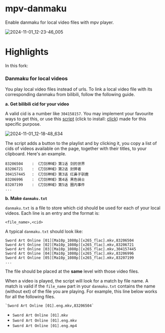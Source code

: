 # mpv-danmaku

Enable danmaku for local video files with mpv player.

![2024-11-01_12-23-46_005](https://github.com/user-attachments/assets/f49b5b1f-a086-4426-9b1e-935653452a7f)


# Highlights

In this fork:

### Danmaku for local videos

You play local video files instead of urls. To link a local video file with its corresponding danmaku from bilibili, follow the following guide.

**a. Get bilibili cid for your video**

A valid cid is a number like `304158157`. You may implement your favourite ways to get this, or use this [script](https://github.com/Elypha/mpv-danmaku/blob/main/release.user.js) (click to install: [click](https://raw.githubusercontent.com/Elypha/mpv-danmaku/refs/heads/main/release.user.js)) made for this specific purpose.

![2024-11-01_12-18-48_634](https://github.com/user-attachments/assets/469d845e-a071-4d6d-ae51-c57034481481)

The script adds a button to the playlist and by clicking it, you copy a list of cids of videos available on the page, together with their titles, to your clipboard. Here's an example.

```
83206504    : 《刀剑神域》第1话 剑的世界
83206721    : 《刀剑神域》第2话 封弊者
304157445   : 《刀剑神域》第3话 红鼻子驯鹿
83206996    : 《刀剑神域》第4话 黑色骑士
83207199    : 《刀剑神域》第5话 圈内事件
...
```

**b. Make `danmaku.txt`**

`danmaku.txt` is a file to store which cid should be used for each of your local videos. Each line is an entry and the format is:

```
<file_name>,<cid>
```

A typical `danmaku.txt` should look like:

```
Sword Art Online [01][Ma10p_1080p][x265_flac].mkv,83206504
Sword Art Online [02][Ma10p_1080p][x265_flac].mkv,83206721
Sword Art Online [03][Ma10p_1080p][x265_flac].mkv,304157445
Sword Art Online [04][Ma10p_1080p][x265_flac].mkv,83206996
Sword Art Online [05][Ma10p_1080p][x265_flac].mkv,83207199
...
```

The file should be placed at the **same** level with those video files.

When a video is played, the script will look for a match by file name. A match is valid if the `file_name` part in your `danmaku.txt` contains the name (without ext) of the file you are playing. For example, this line below works for all the following files.

```
`Sword Art Online [01].eng.mkv,83206504`
```

- `Sword Art Online [01].mkv`
- `Sword Art Online [01].eng.mkv`
- `Sword Art Online [01].eng.mp4`
